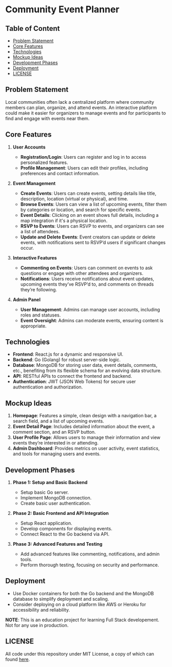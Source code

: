 # Community Event Planner

## Table of Content

- [Problem Statement](#problem-statement)
- [Core Features](#core-features)
- [Technologies](#technologies)
- [Mockup Ideas](#mockup-ideas)
- [Development Phases](#development-phases)
- [Deployment](#deployment)
- [LICENSE](#license)

## Problem Statement

Local communities often lack a centralized platform where community members can
plan, organize, and attend events. An interactive platform could make it easier
for organizers to manage events and for participants to find and engage with
events near them.

## Core Features

1. **User Accounts**

   - **Registration/Login**: Users can register and log in to access
     personalized features.
   - **Profile Management**: Users can edit their profiles, including
     preferences and contact information.

2. **Event Management**

   - **Create Events**: Users can create events, setting details like title,
     description, location (virtual or physical), and time.
   - **Browse Events**: Users can view a list of upcoming events, filter them by
     categories or location, and search for specific events.
   - **Event Details**: Clicking on an event shows full details, including a map
     integration if it's a physical location.
   - **RSVP to Events**: Users can RSVP to events, and organizers can see a list
     of attendees.
   - **Update and Delete Events**: Event creators can update or delete events,
     with notifications sent to RSVP’d users if significant changes occur.

3. **Interactive Features**

   - **Commenting on Events**: Users can comment on events to ask questions or
     engage with other attendees and organizers.
   - **Notifications**: Users receive notifications about event updates,
     upcoming events they’ve RSVP’d to, and comments on threads they’re
     following.

4. **Admin Panel**
   - **User Management**: Admins can manage user accounts, including roles and
     statuses.
   - **Event Oversight**: Admins can moderate events, ensuring content is
     appropriate.

## Technologies

- **Frontend**: React.js for a dynamic and responsive UI.
- **Backend**: Go (Golang) for robust server-side logic.
- **Database**: MongoDB for storing user data, event details, comments, etc.,
  benefiting from its flexible schema for an evolving data structure.
- **API**: RESTful APIs to connect the frontend and backend.
- **Authentication**: JWT (JSON Web Tokens) for secure user authentication and
  authorization.

## Mockup Ideas

1. **Homepage**: Features a simple, clean design with a navigation bar, a search
   field, and a list of upcoming events.
2. **Event Detail Page**: Includes detailed information about the event, a
   comment section, and an RSVP button.
3. **User Profile Page**: Allows users to manage their information and view
   events they’re interested in or attending.
4. **Admin Dashboard**: Provides metrics on user activity, event statistics, and
   tools for managing users and events.

## Development Phases

1. **Phase 1: Setup and Basic Backend**

   - Setup basic Go server.
   - Implement MongoDB connection.
   - Create basic user authentication.

2. **Phase 2: Basic Frontend and API Integration**

   - Setup React application.
   - Develop components for displaying events.
   - Connect React to the Go backend via API.

3. **Phase 3: Advanced Features and Testing**
   - Add advanced features like commenting, notifications, and admin tools.
   - Perform thorough testing, focusing on security and performance.

## Deployment

- Use Docker containers for both the Go backend and the MongoDB database to
  simplify deployment and scaling.
- Consider deploying on a cloud platform like AWS or Heroku for accessibility
  and reliability.

**NOTE**: This is an education project for learning Full Stack developement. Not
for any use in production.

## LICENSE

All code under this repository under MIT License, a copy of which can found
[here](LICENSE).
